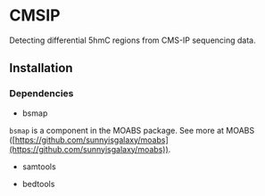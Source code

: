 # CMSIP

Detecting differential 5hmC regions from CMS-IP sequencing data.

## Installation

### Dependencies

- bsmap

`bsmap` is a component in the MOABS package. See more at MOABS ([https://github.com/sunnyisgalaxy/moabs](https://github.com/sunnyisgalaxy/moabs)).

- samtools

- bedtools

